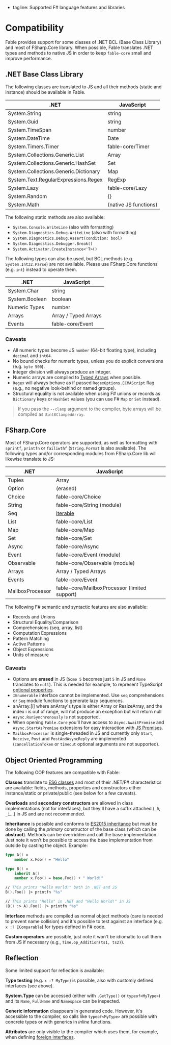  - tagline: Supported F# language features and libraries

# Compatibility

Fable provides support for some classes of .NET BCL (Base Class Library) and most of
FSharp.Core library. When possible, Fable translates .NET types and methods to native JS
in order to keep `fable-core` small and improve performance.

## .NET Base Class Library

The following classes are translated to JS and all their methods
(static and instance) should be available in Fable.

.NET                                  | JavaScript
--------------------------------------|----------------------------------------------------------
System.String                         | string
System.Guid                           | string
System.TimeSpan                       | number
System.DateTime                       | Date
System.Timers.Timer                   | fable-core/Timer
System.Collections.Generic.List       | Array
System.Collections.Generic.HashSet    | Set
System.Collections.Generic.Dictionary | Map
System.Text.RegularExpressions.Regex  | RegExp
System.Lazy                           | fable-core/Lazy
System.Random                         | {}
System.Math                           | (native JS functions)

The following static methods are also available:

- `System.Console.WriteLine` (also with formatting)
- `System.Diagnostics.Debug.WriteLine` (also with formatting)
- `System.Diagnostics.Debug.Assert(condition: bool)`
- `System.Diagnostics.Debugger.Break()`
- `System.Activator.CreateInstance<'T>()`

The following types can also be used, but BCL methods (e.g. `System.Int32.Parse`) are not available.
Please use FSharp.Core functions (e.g. `int`) instead to operate them.

.NET              | JavaScript
------------------|----------------------------------------------------------
System.Char       | string
System.Boolean    | boolean
Numeric Types     | number
Arrays            | Array / Typed Arrays
Events            | fable-core/Event

### Caveats

- All numeric types become JS `number` (64-bit floating type), including `decimal` and `int64`.
- No bound checks for numeric types, unless you do explicit conversions (e.g. `byte 500`).
- Integer division will always produce an integer.
- Numeric arrays are compiled to [Typed Arrays](https://developer.mozilla.org/en-US/docs/Web/JavaScript/Reference/Global_Objects/TypedArray) when possible.
- `Regex` will always behave as if passed `RegexOptions.ECMAScript` flag (e.g., no negative look-behind or named groups).
- Structural equality is not available when using F# unions or records as `Dictionary` keys or `HashSet` values
  (you can use F# `Map` or `Set` instead).

> If you pass the `--clamp` argument to the compiler, byte arrays will be compiled as `Uint8ClampedArray`.

## FSharp.Core

Most of FSharp.Core operators are supported, as well as formatting with
`sprintf`, `printfn` or `failiwthf` (`String.Format` is also available).
The following types and/or corresponding modules from FSharp.Core lib will
likewise translate to JS:

.NET              | JavaScript
------------------|----------------------------------------------------------
Tuples            | Array
Option            | (erased)
Choice            | fable-core/Choice
String            | fable-core/String (module)
Seq               | [Iterable](http://babeljs.io/docs/learn-es2015/#iterators-for-of)
List              | fable-core/List
Map               | fable-core/Map
Set               | fable-core/Set
Async             | fable-core/Async
Event             | fable-core/Event (module)
Observable        | fable-core/Observable (module)
Arrays            | Array / Typed Arrays
Events            | fable-core/Event
MailboxProcessor  | fable-core/MailboxProcessor (limited support)

The following F# semantic and syntactic features are also available:

- Records and Unions
- Structural Equality/Comparison
- Comprehensions (seq, array, list)
- Computation Expressions
- Pattern Matching
- Active Patterns
- Object Expressions
- Units of measure

### Caveats

- Options are **erased** in JS (`Some 5` becomes just `5` in JS and `None` translates to `null`).
  This is needed for example, to represent TypeScript [optional properties](https://www.typescriptlang.org/docs/handbook/interfaces.html#optional-properties).
- `IEnumerable` interface cannot be implemented. Use `seq` comprehensions
  or `Seq` module functions to generate lazy sequences.
- anArray.[i] where anArray's type is either Array or ResizeArray, and the index i is out of range, will not produce an exception but will return null
- `Async.RunSynchronously` is not supported.
- When opening `Fable.Core` you'll have access to `Async.AwaitPromise`
  and `Async.StartAsPromise` extensions for easy interaction with [JS Promises](http://babeljs.io/docs/learn-es2015/#promises).
- `MailboxProcessor` is single-threaded in JS and currently only
  `Start`, `Receive`, `Post` and `PostAndAsyncReply` are implemented
  (`cancellationToken` or `timeout` optional arguments are not supported).


## Object Oriented Programming

The following OOP features are compatible with Fable:

**Classes** translate to [ES6 classes](https://github.com/lukehoban/es6features#classes) and most
of their .NET/F# characteristics are available: fields, methods, properties and constructors either
instance/static or private/public (see below for a few caveats).

**Overloads** and **secondary constructors** are allowed in class implementations (not for interfaces),
but they'll have a suffix attached (`_0`, `_1`...) in JS and are not recommended.

**Inheritance** is possible and conforms to [ES2015 inheritance](https://github.com/lukehoban/es6features#classes)
but must be done by calling the _primary_ constructor of the base class (which can be **abstract**).
Methods can be overridden and call the base implementation. Just note it won't be possible to access the
base implementation from outside by casting the object. Example:

```fsharp
type A() =
    member x.Foo() = "Hello"

type B() =
    inherit A()
    member x.Foo() = base.Foo() + " World!"

// This prints "Hello World!" both in .NET and JS
B().Foo() |> printfn "%s"

// This prints "Hello" in .NET and "Hello World!" in JS
(B() :> A).Foo() |> printfn "%s"
```

**Interface** methods are compiled as normal object methods (care is needed to prevent name collision)
and it's possible to test against an interface (e.g. `x :? IComparable`) for types defined in F# code.

**Custom operators** are possible, just note it won't be idiomatic to call
them from JS if necessary (e.g., `Time.op_Addition(ts1, ts2)`).

## Reflection

Some limited support for reflection is available:

**Type testing** (e.g. `x :? MyType`) is possible, also with customly defined
interfaces (see above).

**System.Type** can be accessed (either with `.GetType()` or `typeof<MyType>`)
and its `Name`, `FullName` and `Namespace` can be inspected.

**Generic information** disappears in generated code. However, it's accessible
to the compiler, so calls like `typeof<MyType>` are possible with concrete
types or with generics in _inline_ functions.

**Attributes** are only visible to the compiler which uses them, for example, when defining
[foreign interfaces](interacting.html).
